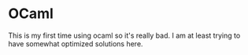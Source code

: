 # OCaml

This is my first time using ocaml so it's really bad. I am at least trying to have somewhat optimized solutions here.

